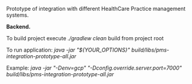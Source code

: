Prototype of integration with different HealthCare Practice management systems.

**Backend.**

To build project execute _./gradlew clean_ build from project root

To run application: 
_java -jar "${YOUR_OPTIONS}" build/libs/pms-integration-prototype-all.jar_


Example: _java -jar "-Denv=gcp" "-Dconfig.override.server.port=7000" build/libs/pms-integration-prototype-all.jar_ 


